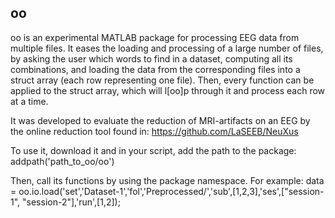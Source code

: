 ## oo

oo is an experimental MATLAB package for processing EEG data from multiple files. It eases the loading and processing of a large number of files, by asking the user which words to find in a dataset, computing all its combinations, and loading the data from the corresponding files into a struct array (each row representing one file). Then, every function can be applied to the struct array, which will l[oo]p through it and process each row at a time.

It was developed to evaluate the reduction of MRI-artifacts on an EEG by the online reduction tool found in:
https://github.com/LaSEEB/NeuXus

To use it, download it and in your script, add the path to the package:
addpath('path_to_oo/oo')

Then, call its functions by using the package namespace. For example:
data = oo.io.load('set','Dataset-1','fol','Preprocessed/','sub',[1,2,3],'ses',["session-1", "session-2"],'run',[1,2]);
